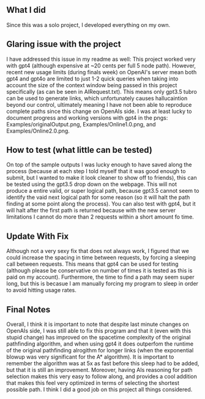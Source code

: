 ## What I did
Since this was a solo project, I developed everything on my own.

## Glaring issue with the project
I have addressed this issue in my readme as well: This project worked very with gpt4 (although expensive at ~20 cents per full 5 node path). However, recent new usage limits (during finals week) on OpenAI's server mean both gpt4 and gpt4o are limited to just 1-2 quick queries when taking into account the size of the context window being passed in this project specifically (as can be seen in AIRequest.txt). This means only gpt3.5 tubro can be used to generate links, which unfortunately causes hallucaintion beyond our control, ultimately meaning I have not been able to reproduce complete paths since this change on OpenAIs side. I was at least lucky to document progress and working versions with gpt4 in the pngs: Examples/originalOutput.png, Examples/Online1.0.png, and Examples/Online2.0.png.

## How to test (what little can be tested)
On top of the sample outputs I was lucky enough to have saved along the process (because at each step I told myself that it was good enough to submit, but I wanted to make it look cleaner to show off to friends), this can be tested using the gpt3.5 drop down on the webpage. This will not produce a entire valid, or super logical path, because gpt3.5 cannot seem to identify the vaid next logical path for some reason (so it will halt the path finding at some point along the process). You can also test with gpt4, but it will halt after the first path is returned because with the new server limitations I cannot do more than 2 requests within a short amount fo time. 

## Update With Fix
Although not a very sexy fix that does not always work, I figured that we could increase the spacing in time between requests, by forcing a sleeping call between requests. This means that gpt4 can be used for testing (although please be conservative on number of times it is tested as this is paid on my account). Furthermore, the time to find a path may seem super long, but this is becasue I am manually forcing my program to sleep in order to avoid hitting usage rates. 

## Final Notes
Overall, I think it is important to note that despite last minute changes on OpenAIs side, I was still able to fix this program and that it (even with this stupid change) has improved on the spacetime complexity of the original pathfinding algorithm, and when using gpt4 it does outperfom the runtime of the original pathfinding alrogithm for longer links (when the exponential blowup was very significant for the A* algorithm). It is important to remember the algorithm was at 5x as fast before this sleep had to be added, but that it is still an improvement. Moreover, having AIs reasoning for path selection makes this very easy to follow along, and provides a cool addition that makes this feel very optimized in terms of selecting the shortest possible path. I think I did a good job on this project all things considered. 